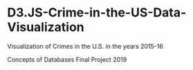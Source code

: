 # D3.JS-Crime-in-the-US-Data-Visualization
Visualization of Crimes in the U.S. in the years 2015-16

Concepts of Databases Final Project 2019
